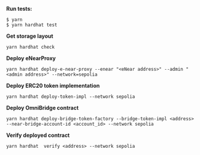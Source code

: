 
**Run tests:**
```shell
$ yarn
$ yarn hardhat test
```

**Get storage layout**
```shell
yarn hardhat check
```

**Deploy eNearProxy**
```shell
yarn hardhat deploy-e-near-proxy --enear "<eNear address>" --admin "<admin address>" --network=sepolia
```

**Deploy ERC20 token implementation**
```shell
yarn hardhat deploy-token-impl --network sepolia
```

**Deploy OmniBridge contract**
```shell
yarn hardhat deploy-bridge-token-factory --bridge-token-impl <address> --near-bridge-account-id <account_id> --network sepolia
```

**Verify deployed contract**
```shell
yarn hardhat  verify <address> --network sepolia
```